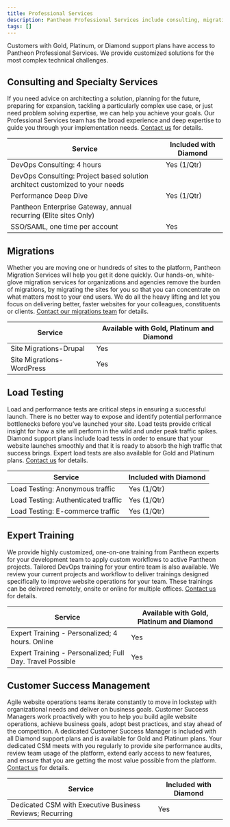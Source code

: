 ```yaml
---
title: Professional Services
description: Pantheon Professional Services include consulting, migrations, load testing, training, and dedicated customer success managers.
tags: []
---
```

Customers with Gold, Platinum, or Diamond support plans have access to Pantheon Professional Services. We provide customized solutions for the most complex technical challenges.  

## Consulting and Specialty Services
If you need advice on architecting a solution, planning for the future, preparing for expansion, tackling a particularly complex use case, or just need problem solving expertise, we can help you achieve your goals. Our Professional Services team has the broad experience and deep expertise to guide you through your implementation needs. [Contact us](https://pantheon.io/contact-us) for details.

<table class="table  table-bordered table-responsive">
    <thead>
      <tr>
        <th>Service</th>
        <th>Included with Diamond<a rel="popover" data-proofer-ignore data-toggle="tooltip" data-html="true" data-title="Limited" data-content="Availabile for Gold, Platinum and Diamond. Limited inclusion where indicated with Diamond."><em class="fa fa-info-circle"></em></a></th>
      </tr>
    </thead>
    <tbody>
      <tr>
        <td>DevOps Consulting: 4 hours</td>
        <td>Yes (1/Qtr)</td>
        </tr>
      <tr>
        <td>DevOps Consulting: Project based solution architect customized to your needs</td>
        <td></td>
        </tr>
      <tr>
        <td>Performance Deep Dive</td>
        <td>Yes (1/Qtr)</td>
        </tr>
      <tr>
        <td>Pantheon Enterprise Gateway, annual recurring (Elite sites Only)</td>
        <td></td>
        </tr>
      <tr>
        <td>SSO/SAML, one time per account</td>
        <td>Yes</td>
        </tr>
    </tbody>
  </table>

## Migrations
Whether you are moving one or hundreds of sites to the platform, Pantheon Migration Services will help you get it done quickly. Our hands-on, white-glove migration services for organizations and agencies remove the burden of migrations, by migrating the sites for you so that you can concentrate on what matters most to your end users. We do all the heavy lifting and let you focus on delivering better, faster websites for your colleagues, constituents or clients. [Contact our migrations team](https://pantheon.io/migrations) for details. 

<table class="table  table-bordered table-responsive">
    <thead>
      <tr>
        <th>Service</th>
        <th>Available with Gold, Platinum and Diamond</th>
      </tr>
    </thead>
    <tbody>
      <tr>
        <td>Site Migrations-Drupal</td>
        <td>Yes</td>
        </tr>
      <tr>
        <td>Site Migrations-WordPress</td>
        <td>Yes</td>
        </tr>
    </tbody>
  </table>

## Load Testing
Load and performance tests are critical steps in ensuring a successful launch. There is no better way to expose and identify potential performance bottlenecks before you’ve launched your site. Load tests provide critical insight for how a site will perform in the wild and under peak traffic spikes. Diamond support plans include load tests in order to ensure that your website launches smoothly and that it is ready to absorb the high traffic that success brings. Expert load tests are also available for Gold and Platinum plans. [Contact us](https://pantheon.io/contact-us) for details.

<table class="table  table-bordered table-responsive">
    <thead>
      <tr>
        <th>Service</th>
        <th>Included with Diamond<a rel="popover" data-proofer-ignore data-toggle="tooltip" data-html="true" data-title="Availabile for Gold, Platinum and Diamond" data-content="Limited inclusion with Diamond"><em class="fa fa-info-circle"></em></a></th>
      </tr>
    </thead>
    <tbody>
      <tr>
        <td>Load Testing: Anonymous traffic</td>
        <td>Yes (1/Qtr)</td>
        </tr>
      <tr>
        <td>Load Testing: Authenticated traffic</td>
        <td>Yes (1/Qtr)</td>
        </tr>
    <tr>
        <td>Load Testing: E-commerce traffic</td>
        <td>Yes (1/Qtr)</td>
        </tr>
    </tbody>
  </table>

## Expert Training  
We provide highly customized, one-on-one training from Pantheon experts for your development team to apply custom workflows to active Pantheon projects. Tailored DevOps training for your entire team is also available. We review your current projects and workflow to deliver trainings designed specifically to improve website operations for your team. These trainings can be delivered remotely, onsite or online for multiple offices. [Contact us](https://pantheon.io/agencies/learn-pantheon) for details.

<table class="table  table-bordered table-responsive">
    <thead>
      <tr>
        <th>Service</th>
        <th>Available with Gold, Platinum and Diamond</th>
      </tr>
    </thead>
    <tbody>
      <tr>
        <td>Expert Training - Personalized; 4 hours. Online</td>
        <td>Yes</td>
        </tr>
      <tr>
        <td>Expert Training - Personalized; Full Day. Travel Possible</td>
        <td>Yes</td>
        </tr>
    </tbody>
  </table>

## Customer Success Management  
Agile website operations teams iterate constantly to move in lockstep with organizational needs and deliver on business goals. Customer Success Managers work proactively with you to help you build agile website operations, achieve business goals, adopt best practices, and stay ahead of the competition. A dedicated Customer Success Manager is included with all Diamond support plans and is available for Gold and Platinum plans. Your dedicated CSM meets with you regularly to provide site performance audits, review team usage of the platform, extend early access to new features, and ensure that you are getting the most value possible from the platform. [Contact us](https://pantheon.io/contact-us) for details.

<table class="table  table-bordered table-responsive">
    <thead>
      <tr>
        <th>Service</th>
        <th>Included with Diamond</th>
      </tr>
    </thead>
    <tbody>
      <tr>
        <td>Dedicated CSM with Executive Business Reviews; Recurring</td>
        <td>Yes</td>
        </tr>
    </tbody>
  </table>

